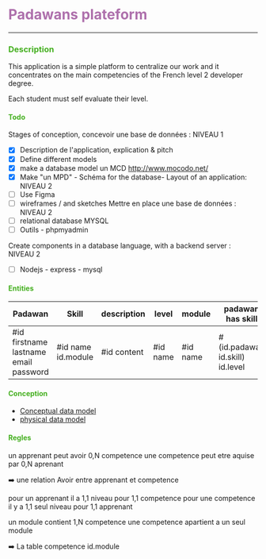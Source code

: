 # <span style="color:#AE70AC">Padawans plateform</span>

---

### <span style="color:#44AF1F">Description</span>


This application is a simple platform to centralize our work and it concentrates on the main competencies of the French level 2 developer degree.

Each student must self evaluate their level.


#### <span style="color:#44AF1F">Todo</span>

Stages of conception, concevoir une base de données : NIVEAU 1

- [x] Description de l'application, explication & pitch
- [x] Define different models
- [x] make a database model un MCD http://www.mocodo.net/
- [x] Make "un MPD" - Schéma for the database-
      Layout of an application: NIVEAU 2
- [ ] Use Figma
- [ ] wireframes / and sketches
      Mettre en place une base de données : NIVEAU 2
- [ ] relational database MYSQL
- [ ] Outils - phpmyadmin

Create components in a database language, with a backend server : NIVEAU 2

- [ ] Nodejs - express - mysql

#### <span style="color:#44AF1F">Entities</span>

| Padawan | Skill | description | level | module | padawan has skill |
|-----------------------------------------|--------------------|-------------|----------|----------|---------------------------------|
| #id firstname lastname email password | #id name id.module | #id content | #id name | #id name | #(id.padawan id.skill) id.level |

 #### <span style="color:#44AF1F">Conception
</span>

- [Conceptual data model](/assets/conception/)
- [physical data model
  ](assets/conception/mpd.png)

 #### <span style="color:#44AF1F">Regles</span>
 
un apprenant peut avoir 0,N competence
une competence peut etre aquise par 0,N aprenant

:arrow_right: une relation Avoir entre apprenant et competence

pour un apprenant il a 1,1 niveau pour 1,1 competence
pour une competence il y a 1,1 seul niveau pour 1,1 apprenant

un module contient 1,N competence
une competence apartient a un seul module

:arrow_right: La table competence id.module
